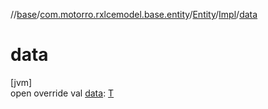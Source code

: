 //[base](../../../../index.md)/[com.motorro.rxlcemodel.base.entity](../../index.md)/[Entity](../index.md)/[Impl](index.md)/[data](data.md)

# data

[jvm]\
open override val [data](data.md): [T](index.md)
